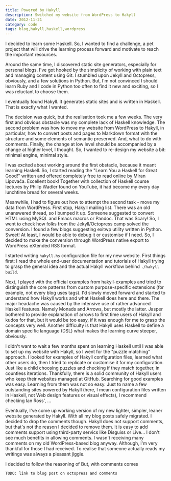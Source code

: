 ```yaml
---
title: Powered by Hakyll
description: Switched my website from WordPress to Hakyll
date: 2012-11-21
category: code
tags: blog,hakyll,haskell,wordpress
---
```


I decided to learn some Haskell. So, I wanted to find a challenge, a pet project that
will drive the learning process forward and motivate to reach the important resources.

Around the same time, I discovered static site generators, especially for personal
blogs. I've got hooked by the simplicity of working with plain text and managing 
content using Git. I stumbled upon Jekyll and Octopress, obviously, and a few 
solutions in Python.
But, I'm not convinced I should learn Ruby and I code in Python too often to find
it new and exciting, so I was reluctant to choose them.

I eventually found Hakyll. It generates static sites and is written in Haskell.
That is exactly what I wanted.

The decision was quick, but the realisation took me a few weeks.
The very first and obvious obstacle was my complete lack of Haskell knowledge.
The second problem was how to move my website from WordPress to Hakyll,
in particular, how to convert posts and pages to Markdown format with the structure
and some elements of semantic preserved. And, what to do with comments.
Finally, the change at low level should be accompanied by a change at higher level,
I thought. So, I wanted to re-design my website a bit: minimal engine, minimal style.

I was excited about working around the first obstacle, because it meant learning
Haskell. So, I started reading the "Learn You a Haskell for Great Good!" written
and offered completely free to read online by Miran Lipovača. Excellent book!
Together with collection of Haskell course lectures by Philip Wadler found on
YouTube, it had become my every day lunchtime bread for several weeks.

Meanwhile, I had to figure out how to attempt the second task - move my data from 
WordPress. First stop, Hakyll mailing list. There was an old unanswered thread, 
so I bumped it up. Someone suggested to convert HTML using MySQL and Emacs macros
or Pandoc. That was Scary!
So, I went to check how folks from the Jekyll/Octopress camp solved the conversion.
I found a few blogs suggesting exitwp utility written in Python. Sweet!
At least, I would be able to debug it or customise if I need. So, I decided to make
the conversion through WordPress native export to WordPress eXtended RSS format.

I started writing ```hakyll.hs``` configuration file for my new website.
First things first: I read the whole end-user documentation and tutorials of Hakyll
trying to grasp the general idea and the actual Hakyll workflow behind
```./hakyll build```.

Next, I played with the official examples from hakyll-examples and tried to distinguish
the core patterns from custom purpose-specific extensions (for example, not every blog 
uses tags). I'd slowly moved forward and started to understand how Hakyll works and 
what Haskell does here and there.
The major headache was caused by the intensive use of rather advanced Haskell
features. Namely Monads and Arrows, but mostly the latter. Jasper bothered to provide 
explanation of arrows to first time users of Hakyll and kudos for that, but it would be
too easy, if it was enough for me to grasp the concepts very well.
Another difficulty is that Hakyll uses Haskell to define a domain specific language
(DSL) what makes the learning curve steeper, obviously.

I didn't want to wait a few months spent on learning Haskell until I was able to set up
my website with Hakyll, so I went for the "puzzle matching" approach. I looked for
examples of Hakyll configuration files, learned what other users do, then I tried to 
replicate or customise it for my configuration. Just like a child choosing puzzles and
checking if they match together, in countless iterations.
Thankfully, there is a solid community of Hakyll users who keep their websites managed
at GitHub. Searching for good examples was easy. Learning from them was not so easy.
Just to name a few outstanding sites powered by Hakyll (here, I mean configuration 
files written in Haskell, not Web design features or visual effects), I recommend 
checking Ian Ross', ...

Eventually, I've come up working version of my new lighter, simpler, leaner website
generated by Hakyll. With all my blog posts safely migrated.
I decided to drop the comments though. Hakyll does not support comments, but that's
not the reason I decided to remove them. It is easy to add comments support using
third-party servics like Disguiss or Live...
I don't see much benefits in allowing comments.
I wasn't receiving many comments on my old WordPress-based blog anyway.
Although, I'm very thankful for those I had received. To realise that someone actually
reads my writings was always a pleasant jiggle.

I decided to follow the reasoning of 
But, with comments comes 

    TODO: link to blog post on octopress and comments


